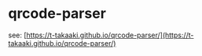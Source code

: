 # qrcode-parser

see: [https://t-takaaki.github.io/qrcode-parser/](https://t-takaaki.github.io/qrcode-parser/)